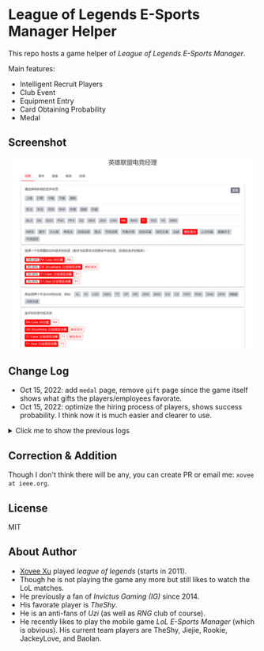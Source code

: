 # League of Legends E-Sports Manager Helper

This repo hosts a game helper of *League of Legends E-Sports Manager*. 

Main features:

- Intelligent Recruit Players
- Club Event
- Equipment Entry
- Card Obtaining Probability
- Medal

## Screenshot

![screenshot](./fig/screenshot.png)

## Change Log

- Oct 15, 2022: add `medal` page, remove `gift` page since the game itself shows what gifts the players/employees favorate.
- Oct 15, 2022: optimize the hiring process of players, shows success probability. I think now it is much easier and clearer to use. 


<details>
<summary>Click me to show the previous logs
</summary>

- Forget to log previous changes :)

</details>

## Correction & Addition

Though I don't think there will be any, you can create PR or email me: `xovee at ieee.org`.


## License

MIT

## About Author

- [Xovee Xu](https://www.xoveexu.com) played *league of legends*  (starts in 2011). 
- Though he is not playing the game any more but still likes to watch the LoL matches. 
- He previously a fan of *Invictus Gaming (IG)* since 2014. 
- His favorate player is *TheShy*. 
- He is an anti-fans of *Uzi* (as well as *RNG* club of course).
- He recently likes to play the mobile game *LoL E-Sports Manager* (which is obvious). His current team players are TheShy, Jiejie, Rookie, JackeyLove, and Baolan. 
